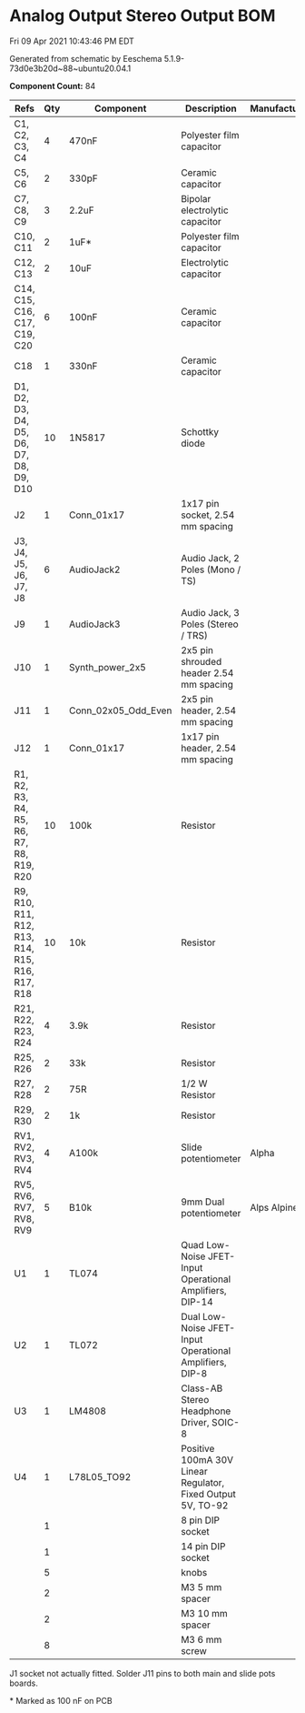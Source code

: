 # Analog Output Stereo Output BOM

Fri 09 Apr 2021 10:43:46 PM EDT

Generated from schematic by Eeschema 5.1.9-73d0e3b20d~88~ubuntu20.04.1

**Component Count:** 84

| Refs | Qty | Component | Description | Manufacturer | Part | Vendor |
| ----- | --- | ---- | ----------- | ---- | ---- | ---- |
| C1, C2, C3, C4 | 4 | 470nF | Polyester film capacitor |  |  |  |
| C5, C6 | 2 | 330pF | Ceramic capacitor |  |  |  |
| C7, C8, C9 | 3 | 2.2uF | Bipolar electrolytic capacitor |  |  |  |
| C10, C11 | 2 | 1uF* | Polyester film capacitor |  |  |  |
| C12, C13 | 2 | 10uF | Electrolytic capacitor |  |  |  |
| C14, C15, C16, C17, C19, C20 | 6 | 100nF | Ceramic capacitor |  |  |  |
| C18 | 1 | 330nF | Ceramic capacitor |  |  |  |
| D1, D2, D3, D4, D5, D6, D7, D8, D9, D10 | 10 | 1N5817 | Schottky diode |  |  |  |
| J2 | 1 | Conn_01x17 | 1x17 pin socket, 2.54 mm spacing |  |  |  |
| J3, J4, J5, J6, J7, J8 | 6 | AudioJack2 | Audio Jack, 2 Poles (Mono / TS) |  |  |  |
| J9 | 1 | AudioJack3 | Audio Jack, 3 Poles (Stereo / TRS) |  |  |  |
| J10 | 1 | Synth_power_2x5 | 2x5 pin shrouded header 2.54 mm spacing |  |  |  |
| J11 | 1 | Conn_02x05_Odd_Even | 2x5 pin header, 2.54 mm spacing |  |  |  |
| J12 | 1 | Conn_01x17 | 1x17 pin header, 2.54 mm spacing |  |  |  |
| R1, R2, R3, R4, R5, R6, R7, R8, R19, R20 | 10 | 100k | Resistor |  |  |  |
| R9, R10, R11, R12, R13, R14, R15, R16, R17, R18 | 10 | 10k | Resistor |  |  |  |
| R21, R22, R23, R24 | 4 | 3.9k | Resistor |  |  |  |
| R25, R26 | 2 | 33k | Resistor |  |  |  |
| R27, R28 | 2 | 75R | 1/2 W Resistor |  |  |  |
| R29, R30 | 2 | 1k | Resistor |  |  |  |
| RV1, RV2, RV3, RV4 | 4 | A100k | Slide potentiometer | Alpha | RA6020F | Tayda | A-4492 |
| RV5, RV6, RV7, RV8, RV9 | 5 | B10k | 9mm Dual potentiometer | Alps Alpine | RK09L12D0A1W | Mouser |
| U1 | 1 | TL074 | Quad Low-Noise JFET-Input Operational Amplifiers, DIP-14 |  |  |  |
| U2 | 1 | TL072 | Dual Low-Noise JFET-Input Operational Amplifiers, DIP-8 |  |  |  |
| U3 | 1 | LM4808 | Class-AB Stereo Headphone Driver, SOIC-8 |  |  |  |
| U4 | 1 | L78L05_TO92 | Positive 100mA 30V Linear Regulator, Fixed Output 5V, TO-92 |  |  |  |
| | 1 | | 8 pin DIP socket |  | | |
| | 1 | | 14 pin DIP socket |  | | |
| | 5 | | knobs | | | | 
| | 2 | | M3 5 mm spacer | | |  |
| | 2 | | M3 10 mm spacer | | |  |
| | 8 | | M3 6 mm screw | | | | 

J1 socket not actually fitted. Solder J11 pins to both main and slide pots boards.

\* Marked as 100 nF on PCB
